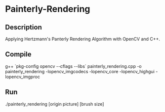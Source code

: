 # Painterly-Rendering

Description
---------
Applying Hertzmann's Panterly Rendering Algorithm with OpenCV and C++.

Compile
---------
g++ \`pkg-config opencv --cflags --libs\` painterly_rendering.cpp -o painterly_rendering -lopencv_imgcodecs -lopencv_core -lopencv_highgui -lopencv_imgproc

Run
---------
./painterly_rendering [origin picture] [brush size]